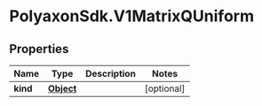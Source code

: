 # PolyaxonSdk.V1MatrixQUniform

## Properties

Name | Type | Description | Notes
------------ | ------------- | ------------- | -------------
**kind** | [**Object**](.md) |  | [optional] 


